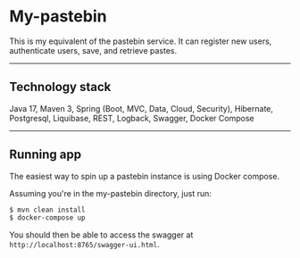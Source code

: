 # My-pastebin
This is my equivalent of the pastebin service. It can register new users, authenticate users, save, and retrieve pastes.

***
## Technology stack
Java 17, Maven 3, Spring (Boot, MVC, Data, Cloud, Security),
Hibernate, Postgresql, Liquibase, REST, Logback, Swagger, Docker Compose

***

## Running app

The easiest way to spin up a pastebin instance is using Docker compose.

Assuming you're in the my-pastebin directory, just run:
```bash
$ mvn clean install
$ docker-compose up
```

You should then be able to access the swagger at `http://localhost:8765/swagger-ui.html`.
